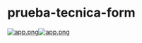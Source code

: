 # prueba-tecnica-form


[![app.png](https://i.postimg.cc/90YNNYyr/app.png)](https://postimg.cc/rRzJDWnk)[![app.png](https://i.postimg.cc/90YNNYyr/app.png)](https://postimg.cc/rRzJDWnk)

